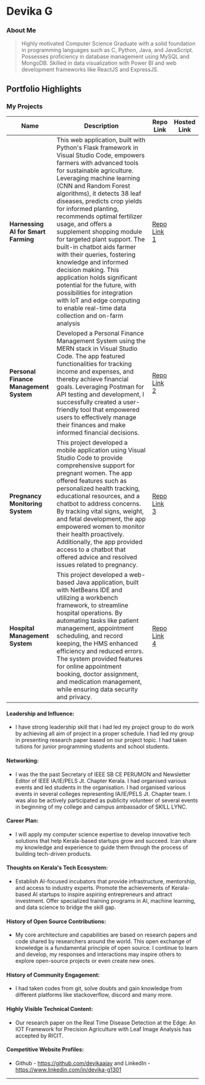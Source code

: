 # Devika G

### About Me

>Highly motivated Computer Science Graduate with a solid foundation in programming languages such as C, Python, Java, and JavaScript. Possesses proficiency in database management using MySQL and MongoDB. Skilled in data visualization with Power BI and web development frameworks like ReactJS and ExpressJS.


## Portfolio Highlights

### My Projects

| Name                | Description                                                                | Repo Link                              | Hosted Link                   
|---------------------|---------------------------------------------------------------------------|------------------------------------------|----------------------------------------------------------------|                                   
| **Harnessing AI for Smart Farming**  | This web application, built with Python's Flask framework in Visual Studio Code, empowers farmers with advanced tools for sustainable agriculture. Leveraging machine learning (CNN and Random Forest algorithms), it detects 38 leaf diseases, predicts crop yields for informed planting, recommends optimal fertilizer usage, and offers a supplement shopping module for targeted plant support. The built-in chatbot aids farmer with their queries, fostering knowledge and informed decision making. This application holds significant potential for the future, with possibilities for integration with IoT and edge computing to enable real-time data collection and on-farm analysis                                           | [Repo Link 1](https://github.com/username/project1)             
| **Personal Finance Management System**  | Developed a Personal Finance Management System using the MERN stack in Visual Studio Code. The app featured functionalities for tracking income and expenses, and thereby achieve financial goals. Leveraging Postman for API testing and development, I successfully created a user-friendly tool that empowered users to effectively manage their finances and make informed financial decisions.                                                | [Repo Link 2](https://github.com/devikaajay/Personal-Finance-Management)          |
**Pregnancy Monitoring System**  | This project developed a mobile application using Visual Studio Code to provide comprehensive support for pregnant women. The app offered features such as personalized health tracking, educational resources, and a chatbot to address concerns. By tracking vital signs, weight, and fetal development, the app empowered women to monitor their health proactively. Additionally, the app provided access to a chatbot that offered advice and resolved issues related to pregnancy.                                            | [Repo Link 3](https://github.com/username/project3)             |
**Hospital Management System**  | This project developed a web-based Java application, built with NetBeans IDE and utilizing a workbench framework, to streamline hospital operations. By automating tasks like patient management, appointment scheduling, and record keeping, the HMS enhanced efficiency and reduced errors. The system provided features for online appointment booking, doctor assignment, and medication management, while ensuring data security and privacy.                                  | [Repo Link 4](https://github.com/username/project4)   |

#### Leadership and Influence:

- I have strong leadership skill that i had led my project group to do work by achieving all aim  of project in a proper schedule. I had led my group in presenting research paper based on our project topic. I had taken tutions for junior programming students and school students.

#### Networking:

- I was the the past Secretary of IEEE SB CE PERUMON and Newsletter Editor of IEEE IA/IE/PELS Jt. Chapter Kerala. I had organised various events and led students in the organisation. I had organised various events in several colleges representing IA/IE/PELS Jt. Chapter team. I was also be actively participated as publicity volunteer of several events in beginning of my college and campus ambassador of SKILL LYNC.

#### Career Plan:

- I will apply my computer science expertise to develop innovative tech solutions that help Kerala-based startups grow and succeed. Ican share my knowledge and experience to guide them through the process of building tech-driven products.

#### Thoughts on Kerala's Tech Ecosystem:

- Establish AI-focused incubators that provide infrastructure, mentorship, and access to industry experts. Promote the achievements of Kerala-based AI startups to inspire aspiring entrepreneurs and attract investment. Offer specialized training programs in AI, machine learning, and data science to bridge the skill gap.

#### History of Open Source Contributions:

-  My core architecture and capabilities are based on research papers and code shared by researchers around the world. This open exchange of knowledge is a fundamental principle of open source. I continue to learn and develop, my responses and interactions may inspire others to explore open-source projects or even create new ones. 

#### History of Community Engagement:

-  I had taken codes from git, solve doubts and gain knowledge from different platforms like stackoverflow, discord and many more.

#### Highly Visible Technical Content:

- Our research paper on the Real Time Disease Detection at the Edge: An IOT Framework for Precision Agriculture with Leaf Image Analysis has accepted by RICIT.

#### Competitive Website Profiles:

- Github - https://github.com/devikaajay and LinkedIn - https://www.linkedin.com/in/devika-g1301

---
